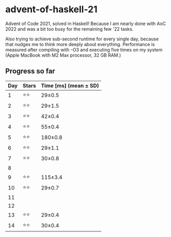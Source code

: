 # advent-of-haskell-21
Advent of Code 2021, solved in Haskell! Because I am nearly done with AoC 2022 and was a bit too busy for the remaining few '22 tasks.

Also trying to achieve sub-second runtime for every single day, because that nudges me to think more deeply about everything. Performance is measured after compiling with -O3 and executing five times on my system (Apple MacBook with M2 Max processor, 32 GB RAM.)

## Progress so far

|Day|Stars|Time [ms] (mean ± SD)
|---|-----|----
|1|⭐️⭐️|29±0.5
|2|⭐️⭐️|29±1.5
|3|⭐️⭐️|42±0.4
|4|⭐️⭐️|55±0.4
|5|⭐️⭐️|180±0.8
|6|⭐️⭐️|29±1.1
|7|⭐️⭐️|30±0.8
|8|    |       
|9|⭐️⭐️|115±3.4
|10|⭐️⭐️|29±0.7
|11|    |       
|12|    |       
|13|⭐️⭐️|29±0.4
|14|⭐️⭐️|30±0.4
